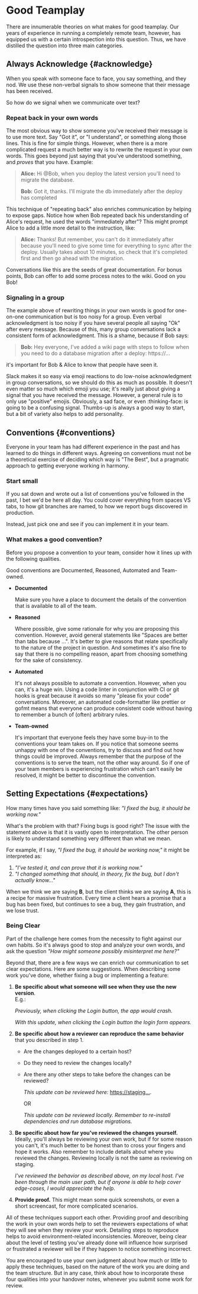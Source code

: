 # Good Teamplay

There are innumerable theories on what makes for good teamplay. Our years of experience in running a completely remote team, however, has equipped us with a certain introspection into this question. Thus, we have distilled the question into three main categories.

## Always Acknowledge {#acknowledge}

When you speak with someone face to face, you say something, and they nod. We use these non-verbal signals to show someone that their message has been received.

So how do we signal when we communicate over text?

### Repeat back in your own words

The most obvious way to show someone you've received their message is to use more text. Say "Got it", or "I understand", or something along those lines. This is fine for simple things. However, when there is a more complicated request a much better way is to rewrite the request in your own words. This goes beyond just saying that you've understood something, and _proves_ that you have. Example:

> **Alice:** Hi @Bob, when you deploy the latest version you'll need to migrate the database.
>
> **Bob:** Got it, thanks. I'll migrate the db immediately after the deploy has completed

This technique of "repeating back" also enriches communication by helping to expose gaps. Notice how when Bob repeated back his understanding of Alice's request, he used the words "immediately after"? This might prompt Alice to add a little more detail to the instruction, like:

> **Alice:** Thanks! But remember, you can't do it immediately after because you'll need to give some time for everything to sync after the deploy. Usually takes about 10 minutes, so check that it's completed first and then go ahead with the migration.

Conversations like this are the seeds of great documentation. For bonus points, Bob can offer to add some process notes to the wiki. Good on you Bob!

### Signaling in a group

The example above of rewriting things in your own words is good for one-on-one communication but is too noisy for a group. Even verbal acknowledgment is too noisy if you have several people all saying "Ok" after every message. Because of this, many group conversations lack a consistent form of acknowledgment. This is a shame, because if Bob says:

> **Bob:** Hey everyone, I've added a wiki page with steps to follow when you need to do a database migration after a deploy: https://...

it's important for Bob & Alice to know that people have seen it.

Slack makes it so easy via emoji reactions to do low-noise acknowledgment in group conversations, so we should do this as much as possible. It doesn't even matter so much which emoji you use; it's really just about giving a signal that you have received the message. However, a general rule is to only use "positive" emojis. Obviously, a sad face, or even :thinking-face: is going to be a confusing signal. Thumbs-up is always a good way to start, but a bit of variety also helps to add personality.

## Conventions {#conventions}

Everyone in your team has had different experience in the past and has learned to do things in different ways. Agreeing on conventions must not be a theoretical exercise of deciding which way is "The Best", but a pragmatic approach to getting everyone working in harmony.

### Start small

If you sat down and wrote out a list of conventions you've followed in the past, I bet we'd be here all day. You could cover everything from spaces VS tabs, to how git branches are named, to how we report bugs discovered in production.

Instead, just pick one and see if you can implement it in your team.

### What makes a good convention?

Before you propose a convention to your team, consider how it lines up with the following qualities.

Good conventions are Documented, Reasoned, Automated and Team-owned.

* **Documented**  

  Make sure you have a place to document the details of the convention that is available to all of the team.

* **Reasoned**  

  Where possible, give some rationale for why you are proposing this convention. However, avoid general statements like "Spaces are better than tabs because …". It's better to give reasons that relate specifically to the nature of the project in question.  And sometimes it's also fine to say that there is no compelling reason, apart from choosing something for the sake of consistency.

* **Automated**  

   It's not always possible to automate a convention. However, when you can, it's a huge win. Using a code linter in conjunction with CI or git hooks is great because it avoids so many "please fix your code" conversations.  Moreover, an automated code-formatter like prettier or gofmt means that everyone can produce consistent code without having to remember a bunch of \(often\) arbitrary rules.

* **Team-owned**  

  It's important that everyone feels they have some buy-in to the conventions your team takes on.  If you notice that someone seems unhappy with one of the conventions, try to discuss and find out how things could be improved. Always remember that the purpose of the conventions is to serve the team, not the other way around. So if one of your team members is experiencing frustration which can't easily be resolved, it might be better to discontinue the convention.

## Setting Expectations {#expectations}

How many times have you said something like: _"I fixed the bug, it should be working now."_

What's the problem with that? Fixing bugs is good right? The issue with the statement above is that it is vastly open to interpretation. The other person is likely to understand something very different than what we mean.

For example, if I say, _"I fixed the bug, it should be working now,"_ it might be interpreted as:

1. _"I've tested it, and can prove that it is working now."_
2. _"I changed something that should, in theory, fix the bug, but I don't actually know..."_

When we think we are saying **B**, but the client thinks we are saying **A**, this is a recipe for massive frustration. Every time a client hears a promise that a bug has been fixed, but continues to see a bug, they gain frustration, and we lose trust.

### Being Clear

Part of the challenge here comes from the necessity to fight against our own habits. So it's always good to stop and analyze your own words, and ask the question _"How might someone possibly misinterpret me here?"_

Beyond that, there are a few ways we can enrich our communication to set clear expectations. Here are some suggestions. When describing some work you've done, whether fixing a bug or implementing a feature:

1. **Be specific about what someone will see when they use the new version**.  
   E.g.:

   _Previously, when clicking the Login button, the app would crash._

   _With this update, when clicking the Login button the login form appears._

2. **Be specific about how a reviewer can reproduce the same behavior** that you described in step 1.
   * Are the changes deployed to a certain host?
   * Do they need to review the changes locally?
   * Are there any other steps to take before the changes can be reviewed?

     _This update can be reviewed here:_ [https://staging…](https://staging…).

     OR

     _This update can be reviewed locally. Remember to re-install dependencies and run database migrations._
3. **Be specific about how far you've reviewed the changes yourself.**  
   Ideally, you'll always be reviewing your own work, but if for some reason you can't, it's much better to be honest than to cross your fingers and hope it works. Also remember to include details about where you reviewed the changes. Reviewing locally is not the same as reviewing on staging.

   _I've reviewed the behavior as described above, on my local host. I've been through the main user path, but if anyone is able to help cover edge-cases, I would appreciate the help._

4. **Provide proof.** This might mean some quick screenshots, or even a short screencast, for more complicated scenarios.

All of these techniques support each other. Providing proof and describing the work in your own words help to set the reviewers expectations of what they will see when they review your work. Detailing steps to reproduce helps to avoid environment-related inconsistencies. Moreover, being clear about the level of testing you've already done will influence how surprised or frustrated a reviewer will be if they happen to notice something incorrect.

You are encouraged to use your own judgment about how much or little to apply these techniques, based on the nature of the work you are doing and the team structure. But in any case, think about how to incorporate these four qualities into your handover notes, whenever you submit some work for review.

